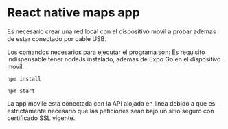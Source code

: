 # React native maps app
Es necesario crear una red local con el dispositivo movil a probar ademas de estar conectado por cable USB.

Los comandos necesarios para ejecutar el programa son:
Es requisito indispensable tener nodeJs instalado, ademas de Expo Go en el dispositivo movil.

`npm install`

`npm start`

La app movile esta conectada con la API alojada en linea debido a que es estrictamente necesario que las peticiones sean bajo un sitio seguro con certificado SSL vigente.